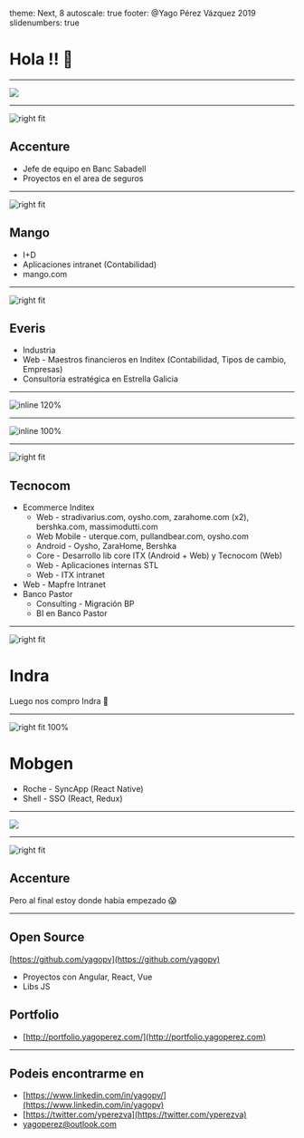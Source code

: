 theme: Next, 8
autoscale: true
footer: @Yago Pérez Vázquez 2019
slidenumbers: true

# Hola !! 👋

---

![](https://media.giphy.com/media/KQm5O05y9rzQA/giphy.gif)

---

![right fit](https://www.territorimac.com/wp-content/uploads/2017/08/what-is-accenture.jpg)

## Accenture

- Jefe de equipo en Banc Sabadell
- Proyectos en el area de seguros

---

![right fit](http://4.bp.blogspot.com/-ndgFUrHRX7s/UlwkWkk1CuI/AAAAAAAAAt0/pyZuValaJhU/s1600/mango-logo.jpg)

## Mango

- I+D 
- Aplicaciones intranet (Contabilidad)
- mango.com

---

![right fit](https://mesadetemporada.com/wp-content/uploads/2018/10/everis-logo.png)

## Everis

- Industria
- Web - Maestros financieros en Inditex (Contabilidad, Tipos de cambio, Empresas)
- Consultoría estratégica en Estrella Galicia

---

![inline 120%](https://media.giphy.com/media/KGVgi2nOVkCoE/giphy.gif)

---

![inline 100%](https://media.giphy.com/media/11ZSwQNWba4YF2/giphy.gif)

---

![right fit](https://www.vectorlogo.es/wp-content/uploads/2016/12/logo-vector-tecnocom.jpg)

## Tecnocom

- Ecommerce Inditex 
  - Web - stradivarius.com, oysho.com, zarahome.com (x2), bershka.com, massimodutti.com
  - Web Mobile - uterque.com, pullandbear.com, oysho.com
  - Android - Oysho, ZaraHome, Bershka
  - Core - Desarrollo lib core ITX (Android + Web) y Tecnocom (Web)
  - Web - Aplicaciones internas STL
  - Web - ITX intranet
- Web - Mapfre Intranet
- Banco Pastor
  - Consulting - Migración BP
  - BI en Banco Pastor 

---

![right fit](https://labolsaparaprincipiantes.com/wp-content/uploads/2017/11/indra-logo-680x410.jpg)

# Indra

Luego nos compro Indra 💩

---

![right fit 100%](https://pbs.twimg.com/profile_images/938387100038238208/e-V2wJE5_400x400.jpg)

# Mobgen

- Roche - SyncApp (React Native)
- Shell - SSO (React, Redux)

---

![](https://www.youtube.com/watch?v=HhzPwVaMCfo&t=74s)

---

![right fit](https://www.territorimac.com/wp-content/uploads/2017/08/what-is-accenture.jpg)

## Accenture

Pero al final estoy donde había empezado 😱

---

## Open Source

[https://github.com/yagopv](https://github.com/yagopv)

- Proyectos con Angular, React, Vue
- Libs JS

## Portfolio

- [http://portfolio.yagoperez.com/](http://portfolio.yagoperez.com)

---

## Podeis encontrarme en 

- [https://www.linkedin.com/in/yagopv/](https://www.linkedin.com/in/yagopv)
- [https://twitter.com/yperezva](https://twitter.com/yperezva)
- [yagoperez@outlook.com](mailto:yagoperez@outlook.com)

